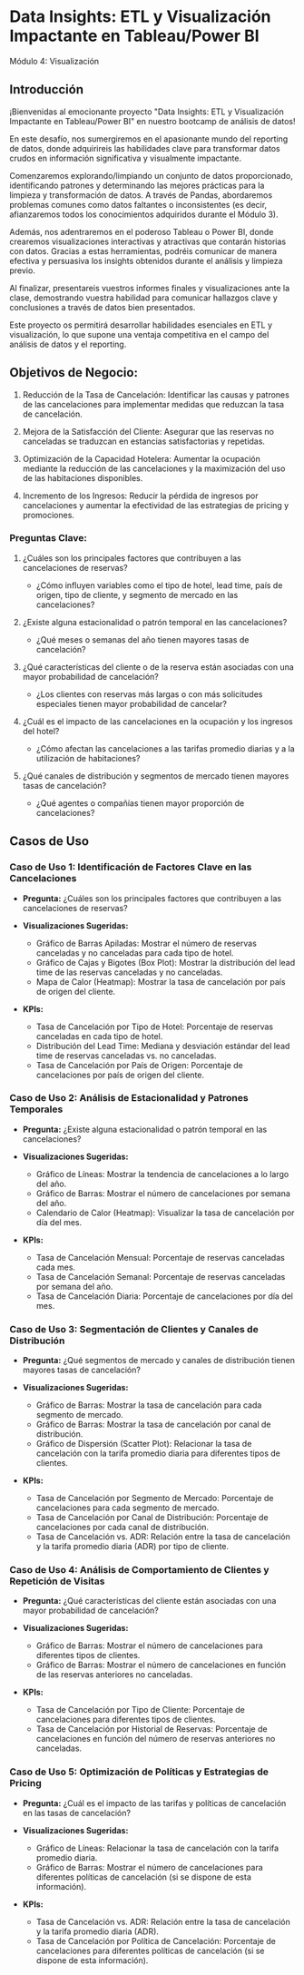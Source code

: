 # Data Insights: ETL y Visualización Impactante en Tableau/Power BI

Módulo 4: Visualización

## Introducción

¡Bienvenidas al emocionante proyecto "Data Insights: ETL y Visualización Impactante en Tableau/Power BI" en nuestro bootcamp de análisis de datos!

En este desafío, nos sumergiremos en el apasionante mundo del reporting de datos, donde adquirireis las habilidades clave para transformar datos crudos en información significativa y visualmente impactante.

Comenzaremos explorando/limpiando un conjunto de datos proporcionado, identificando patrones y determinando las mejores prácticas para la limpieza y transformación de datos. A través de Pandas, abordaremos problemas comunes como datos faltantes o inconsistentes (es decir, afianzaremos todos los conocimientos adquiridos durante el Módulo 3).

Además, nos adentraremos en el poderoso Tableau o Power BI, donde crearemos visualizaciones interactivas y atractivas que contarán historias con datos. Gracias a estas herramientas, podréis comunicar de manera efectiva y persuasiva los insights obtenidos durante el análisis y limpieza previo.

Al finalizar, presentareis vuestros informes finales y visualizaciones ante la clase, demostrando vuestra habilidad para comunicar hallazgos clave y conclusiones a través de datos bien presentados.

Este proyecto os permitirá desarrollar habilidades esenciales en ETL y visualización, lo que supone una ventaja competitiva en el campo del análisis de datos y el reporting.


## Objetivos de Negocio:

1. Reducción de la Tasa de Cancelación: Identificar las causas y patrones de las cancelaciones para implementar medidas que reduzcan la tasa de cancelación.

2. Mejora de la Satisfacción del Cliente: Asegurar que las reservas no canceladas se traduzcan en estancias satisfactorias y repetidas.

3. Optimización de la Capacidad Hotelera: Aumentar la ocupación mediante la reducción de las cancelaciones y la maximización del uso de las habitaciones disponibles.

4. Incremento de los Ingresos: Reducir la pérdida de ingresos por cancelaciones y aumentar la efectividad de las estrategias de pricing y promociones.

### Preguntas Clave:

1. ¿Cuáles son los principales factores que contribuyen a las cancelaciones de reservas?

    - ¿Cómo influyen variables como el tipo de hotel, lead time, país de origen, tipo de cliente, y segmento de mercado en las cancelaciones?

2. ¿Existe alguna estacionalidad o patrón temporal en las cancelaciones?

    - ¿Qué meses o semanas del año tienen mayores tasas de cancelación?

3. ¿Qué características del cliente o de la reserva están asociadas con una mayor probabilidad de cancelación?

    - ¿Los clientes con reservas más largas o con más solicitudes especiales tienen mayor probabilidad de cancelar?

4. ¿Cuál es el impacto de las cancelaciones en la ocupación y los ingresos del hotel?

    - ¿Cómo afectan las cancelaciones a las tarifas promedio diarias y a la utilización de habitaciones?

5. ¿Qué canales de distribución y segmentos de mercado tienen mayores tasas de cancelación?

    - ¿Qué agentes o compañías tienen mayor proporción de cancelaciones?

## Casos de Uso

### Caso de Uso 1: Identificación de Factores Clave en las Cancelaciones

- **Pregunta:** ¿Cuáles son los principales factores que contribuyen a las cancelaciones de reservas?

- **Visualizaciones Sugeridas:**

    - Gráfico de Barras Apiladas: Mostrar el número de reservas canceladas y no canceladas para cada tipo de hotel.
    - Gráfico de Cajas y Bigotes (Box Plot): Mostrar la distribución del lead time de las reservas canceladas y no canceladas.
    - Mapa de Calor (Heatmap): Mostrar la tasa de cancelación por país de origen del cliente.

- **KPIs:**

    - Tasa de Cancelación por Tipo de Hotel: Porcentaje de reservas canceladas en cada tipo de hotel.
    - Distribución del Lead Time: Mediana y desviación estándar del lead time de reservas canceladas vs. no canceladas.
    - Tasa de Cancelación por País de Origen: Porcentaje de cancelaciones por país de origen del cliente.

### Caso de Uso 2: Análisis de Estacionalidad y Patrones Temporales

- **Pregunta:** ¿Existe alguna estacionalidad o patrón temporal en las cancelaciones?

- **Visualizaciones Sugeridas:**
    - Gráfico de Líneas: Mostrar la tendencia de cancelaciones a lo largo del año.
    - Gráfico de Barras: Mostrar el número de cancelaciones por semana del año.
    - Calendario de Calor (Heatmap): Visualizar la tasa de cancelación por día del mes.

- **KPIs:**
    - Tasa de Cancelación Mensual: Porcentaje de reservas canceladas cada mes.
    - Tasa de Cancelación Semanal: Porcentaje de reservas canceladas por semana del año.
    - Tasa de Cancelación Diaria: Porcentaje de cancelaciones por día del mes.

### Caso de Uso 3: Segmentación de Clientes y Canales de Distribución

- **Pregunta:** ¿Qué segmentos de mercado y canales de distribución tienen mayores tasas de cancelación?

- **Visualizaciones Sugeridas:**
    - Gráfico de Barras: Mostrar la tasa de cancelación para cada segmento de mercado.
    - Gráfico de Barras: Mostrar la tasa de cancelación por canal de distribución.
    - Gráfico de Dispersión (Scatter Plot): Relacionar la tasa de cancelación con la tarifa promedio diaria para diferentes tipos de clientes.

- **KPIs:**
    - Tasa de Cancelación por Segmento de Mercado: Porcentaje de cancelaciones para cada segmento de mercado.
    - Tasa de Cancelación por Canal de Distribución: Porcentaje de cancelaciones por cada canal de distribución.
    - Tasa de Cancelación vs. ADR: Relación entre la tasa de cancelación y la tarifa promedio diaria (ADR) por tipo de cliente.

### Caso de Uso 4: Análisis de Comportamiento de Clientes y Repetición de Visitas

- **Pregunta:** ¿Qué características del cliente están asociadas con una mayor probabilidad de cancelación?

- **Visualizaciones Sugeridas:**
    - Gráfico de Barras: Mostrar el número de cancelaciones para diferentes tipos de clientes.
    - Gráfico de Barras: Mostrar el número de cancelaciones en función de las reservas anteriores no canceladas.

- **KPIs:**
    - Tasa de Cancelación por Tipo de Cliente: Porcentaje de cancelaciones para diferentes tipos de clientes.
    - Tasa de Cancelación por Historial de Reservas: Porcentaje de cancelaciones en función del número de reservas anteriores no canceladas.

### Caso de Uso 5: Optimización de Políticas y Estrategias de Pricing

- **Pregunta:** ¿Cuál es el impacto de las tarifas y políticas de cancelación en las tasas de cancelación?

- **Visualizaciones Sugeridas:**
    - Gráfico de Líneas: Relacionar la tasa de cancelación con la tarifa promedio diaria.
    - Gráfico de Barras: Mostrar el número de cancelaciones para diferentes políticas de cancelación (si se dispone de esta información).

- **KPIs:**
    - Tasa de Cancelación vs. ADR: Relación entre la tasa de cancelación y la tarifa promedio diaria (ADR).
    - Tasa de Cancelación por Política de Cancelación: Porcentaje de cancelaciones para diferentes políticas de cancelación (si se dispone de esta información).